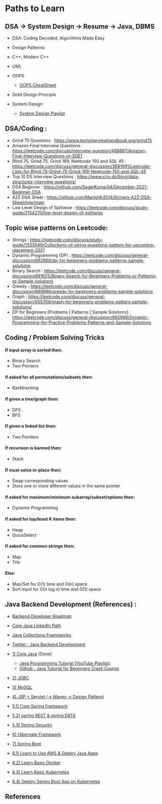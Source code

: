 # Paths to Learn


## DSA -> System Design -> Resume -> Java, DBMS

- DSA: Coding Decoded, Algorithms Made Easy
- Design Patterns:
- C++, Modern C++
- UML
- OOPS
  - [OOPS CheatSheet](https://whimsical.com/object-oriented-programming-cheatsheet-by-love-babbar-YbSgLatbWQ4R5paV7EgqFw)
- Solid Design Principle

- System Design:
  - [System Design Playlist](https://www.youtube.com/watch?v=xpDnVSmNFX0&list=PLMCXHnjXnTnvo6alSjVkgxV-VH6EPyvoX&index=1&ab_channel=GauravSen)


## DSA/Coding :

- Grind 75 Questions : https://www.techinterviewhandbook.org/grind75
- Amazon Final Interview Questions : https://leetcode.com/discuss/interview-question/488887/Amazon-Final-Interview-Questions-or-SDE1
- Blind 75, Grind 75, Grind 169, Neetcode 150 and SQL 45 : https://leetcode.com/discuss/general-discussion/3691891/Leetcode-Lists-for-Blind-75-Grind-75-Grind-169-Neetcode-150-and-SQL-45
- Top 10 DS Interview Questions : https://www.crio.do/blog/data-structures-interview-questions/
- DSA Beginner : https://github.com/SagarKumar04/December-2021-Beginner-DSA
- A2Z DSA Sheet : https://github.com/ManishK4514/Strivers-A2Z-DSA-Sheet/tree/main
- Low Level Design of Splitwise : https://leetcode.com/discuss/study-guide/2154270/low-level-design-of-splitwise


## Topic wise patterns on Leetcode:

- Strings : https://leetcode.com/discuss/study-guide/1333049/Collections-of-string-questions-pattern-for-upcoming-placement-2021
- Dynamic Programming (DP) : https://leetcode.com/discuss/general-discussion/662866/dp-for-beginners-problems-patterns-sample-solutions
- Binary Search : https://leetcode.com/discuss/general-discussion/691825/Binary-Search-for-Beginners-Problems-or-Patterns-or-Sample-solutions
- Greedy : https://leetcode.com/discuss/general-discussion/669996/greedy-for-beginners-problems-sample-solutions
- Graph : https://leetcode.com/discuss/general-discussion/655708/graph-for-beginners-problems-pattern-sample-solutions/
- DP for Beginners [Problems | Patterns | Sample Solutions] : https://leetcode.com/discuss/general-discussion/662866/Dynamic-Programming-for-Practice-Problems-Patterns-and-Sample-Solutions


## Coding / Problem Solving Tricks

#### If input array is sorted then:
  - Binary Search
  - Two Pointers

#### If asked for all permutations/subsets then:
  - Backtracking

#### If given a tree/graph then:
  - DFS
  - BFS

#### If given a linked list then:
- Two Pointers

#### If recursion is banned then:
- Stack

#### If must solve in-place then:
- Swap corresponding values
- Store one or more different values in the same pointer

#### If asked for maximum/minimum subarray/subset/options then:
- Dynamic Programming

#### If asked for top/least K items then:
- Heap
- QuickSelect

#### If asked for common strings then:
- Map
- Trie

#### Else:
- Map/Set for O(1) time and O(n) space
- Sort input for O(n log n) time and O(1) space


## Java Backend Development (References) :

- [Backend Developer Roadmap](https://roadmap.sh/backend)
- [Core Java LinkedIn Path](https://www.linkedin.com/learning/paths/nagarro-software-private-limited-java?u=2037868)
- [Java Collections Frameworks](https://www.youtube.com/watch?v=VE_AAUxTUCY&ab_channel=RiddhiDutta)

- [Twitter : Java Backend Development](https://twitter.com/vikasrajputin/status/1590923274451488768)

-  [1) Core Java](https://www.youtube.com/watch?v=8cm1x4bC610&ab_channel=Telusko) (Done)
   - [Java Programming Tutorial (YouTube Playlist)](https://www.youtube.com/playlist?list=PLsyeobzWxl7pFZoGT1NbZJpywedeyzyaf)
   - [Github : Java Tutorial for Beginners Crash Course](https://github.com/navinreddy20/Java-Tutorial-for-Beginners-Crash-Course)
- [2) JDBC](https://www.youtube.com/playlist?list=PLsyeobzWxl7rU7Jz3zDRpqB-EODzBbHOI)
- [3) MySQL](https://www.youtube.com/watch?v=7S_tz1z_5bA&ab_channel=ProgrammingwithMosh)
- [4) JSP + Servlet (→ Maven → Design Pattern)](https://www.youtube.com/playlist?list=PLE0F6C1917A427E96)
- [5.1) Core Spring Framework](https://www.youtube.com/watch?v=GB8k2-Egfv0&list=PLC97BDEFDCDD169D7&ab_channel=JavaBrains)
- [5.2) spring REST & spring DATA](https://www.youtube.com/watch?v=GwYUjzPrQTM&list=PLSg8jHkYTg9EZSG9x5Roe0A_ixnjCYiWN&ab_channel=Bharaththippireddy)
- [5.3) Spring Security](https://www.youtube.com/watch?v=sm-8qfMWEV8&list=PLqq-6Pq4lTTYTEooakHchTGglSvkZAjnE&ab_channel=JavaBrains)
- [6) Hibernate Framework](https://www.youtube.com/watch?v=Yv2xctJxE-w&list=PL4AFF701184976B25&ab_channel=JavaBrains)
- [7) Spring Boot](https://www.youtube.com/watch?v=msXL2oDexqw&list=PLqq-6Pq4lTTbx8p2oCgcAQGQyqN8XeA1x&ab_channel=JavaBrains)
- [8.1) Learn to Use AWS & Deploy Java Apps](https://www.youtube.com/playlist?list=PLVz2XdJiJQxxurKT1Dqz6rmiMuZNdClqv)
- [8.2) Learn Basic Docker](https://www.youtube.com/watch?v=p28piYY_wv8&ab_channel=Amigoscode)
- [8.3) Learn Basic Kubernetes](https://www.youtube.com/watch?v=rTNR7vDQDD8&ab_channel=in28minutes-CloudMadeEasy)
- [8.4) Deploy Spring Boot App on Kubernetes](https://www.youtube.com/watch?v=EZolJ4lNiYc&ab_channel=TechnoTownTechie)


## References
